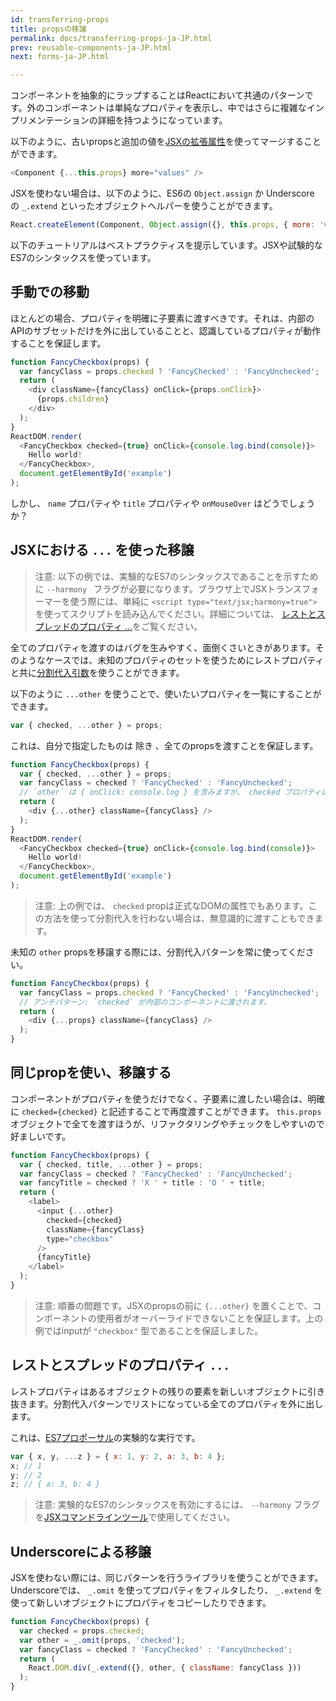 ```yaml
---
id: transferring-props
title: propsの移譲
permalink: docs/transferring-props-ja-JP.html
prev: reusable-components-ja-JP.html
next: forms-ja-JP.html

---
```



コンポーネントを抽象的にラップすることはReactにおいて共通のパターンです。外のコンポーネントは単純なプロパティを表示し、中ではさらに複雑なインプリメンテーションの詳細を持つようになっています。

以下のように、古いpropsと追加の値を[JSXの拡張属性](/react/docs/jsx-spread-ja-JP.html)を使ってマージすることができます。

```javascript
<Component {...this.props} more="values" />
```

JSXを使わない場合は、以下のように、ES6の `Object.assign` か Underscore の `_.extend` といったオブジェクトヘルパーを使うことができます。

```javascript
React.createElement(Component, Object.assign({}, this.props, { more: 'values' }));
```

以下のチュートリアルはベストプラクティスを提示しています。JSXや試験的なES7のシンタックスを使っています。

## 手動での移動

ほとんどの場合、プロパティを明確に子要素に渡すべきです。それは、内部のAPIのサブセットだけを外に出していることと、認識しているプロパティが動作することを保証します。

```javascript
function FancyCheckbox(props) {
  var fancyClass = props.checked ? 'FancyChecked' : 'FancyUnchecked';
  return (
    <div className={fancyClass} onClick={props.onClick}>
      {props.children}
    </div>
  );
}
ReactDOM.render(
  <FancyCheckbox checked={true} onClick={console.log.bind(console)}>
    Hello world!
  </FancyCheckbox>,
  document.getElementById('example')
);
```

しかし、 `name` プロパティや `title` プロパティや `onMouseOver` はどうでしょうか？

## JSXにおける `...` を使った移譲

> 注意:
> 以下の例では、実験的なES7のシンタックスであることを示すために `--harmony ` フラグが必要になります。ブラウザ上でJSXトランスフォーマーを使う際には、単純に `<script type="text/jsx;harmony=true">` を使ってスクリプトを読み込んでください。詳細については、 [レストとスプレッドのプロパティ ...](/react/docs/transferring-props-ja-JP.html#レストとスプレッドのプロパティ-...)をご覧ください。

全てのプロパティを渡すのはバグを生みやすく、面倒くさいときがあります。そのようなケースでは、未知のプロパティのセットを使うためにレストプロパティと共に[分割代入引数](https://developer.mozilla.org/en-US/docs/Web/JavaScript/Reference/Operators/Destructuring_assignment)を使うことができます。

以下のように `...other` を使うことで、使いたいプロパティを一覧にすることができます。

```javascript
var { checked, ...other } = props;
```

これは、自分で指定したものは 除き 、全てのpropsを渡すことを保証します。

```javascript
function FancyCheckbox(props) {
  var { checked, ...other } = props;
  var fancyClass = checked ? 'FancyChecked' : 'FancyUnchecked';
  // `other` は { onClick: console.log } を含みますが、 checked プロパティは含みません。
  return (
    <div {...other} className={fancyClass} />
  );
}
ReactDOM.render(
  <FancyCheckbox checked={true} onClick={console.log.bind(console)}>
    Hello world!
  </FancyCheckbox>,
  document.getElementById('example')
);
```

> 注意:
> 上の例では、 `checked` propは正式なDOMの属性でもあります。この方法を使って分割代入を行わない場合は、無意識的に渡すこともできます。

未知の `other` propsを移譲する際には、分割代入パターンを常に使ってください。

```javascript
function FancyCheckbox(props) {
  var fancyClass = props.checked ? 'FancyChecked' : 'FancyUnchecked';
  // アンチパターン: `checked` が内部のコンポーネントに渡されます。
  return (
    <div {...props} className={fancyClass} />
  );
}
```

## 同じpropを使い、移譲する

コンポーネントがプロパティを使うだけでなく、子要素に渡したい場合は、明確に `checked={checked}` と記述することで再度渡すことができます。 `this.props` オブジェクトで全てを渡すほうが、リファクタリングやチェックをしやすいので好ましいです。

```javascript
function FancyCheckbox(props) {
  var { checked, title, ...other } = props;
  var fancyClass = checked ? 'FancyChecked' : 'FancyUnchecked';
  var fancyTitle = checked ? 'X ' + title : 'O ' + title;
  return (
    <label>
      <input {...other}
        checked={checked}
        className={fancyClass}
        type="checkbox"
      />
      {fancyTitle}
    </label>
  );
}
```

> 注意:
> 順番の問題です。JSXのpropsの前に `{...other}` を置くことで、コンポーネントの使用者がオーバーライドできないことを保証します。上の例ではinputが `"checkbox"` 型であることを保証しました。

## レストとスプレッドのプロパティ `...`

レストプロパティはあるオブジェクトの残りの要素を新しいオブジェクトに引き抜きます。分割代入パターンでリストになっている全てのプロパティを外に出します。

これは、[ES7プロポーサル](https://github.com/sebmarkbage/ecmascript-rest-spread)の実験的な実行です。

```javascript
var { x, y, ...z } = { x: 1, y: 2, a: 3, b: 4 };
x; // 1
y; // 2
z; // { a: 3, b: 4 }
```

> 注意:
> 実験的なES7のシンタックスを有効にするには、 `--harmony` フラグを[JSXコマンドラインツール](https://www.npmjs.com/package/react-tools)で使用してください。

## Underscoreによる移譲

JSXを使わない際には、同じパターンを行うライブラリを使うことができます。Underscoreでは、 `_.omit` を使ってプロパティをフィルタしたり、 `_.extend` を使って新しいオブジェクトにプロパティをコピーしたりできます。

```javascript
function FancyCheckbox(props) {
  var checked = props.checked;
  var other = _.omit(props, 'checked');
  var fancyClass = checked ? 'FancyChecked' : 'FancyUnchecked';
  return (
    React.DOM.div(_.extend({}, other, { className: fancyClass }))
  );
}
```
